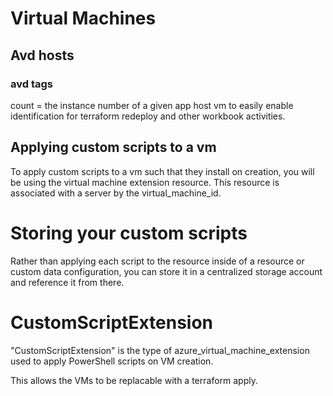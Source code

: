 # Virtual Machines

## Avd hosts

### avd tags
count = the instance number of a given app host vm to easily enable identification for terraform redeploy and other workbook activities. 

## Applying custom scripts to a vm
To apply custom scripts to a vm such that they install on creation, you will be using the virtual machine extension resource. This resource is associated with a server by the virtual_machine_id. 

# Storing your custom scripts
Rather than applying each script to the resource inside of a resource or custom data configuration, you can store it in a centralized storage account and reference it from there. 

# CustomScriptExtension
"CustomScriptExtension" is the type of azure_virtual_machine_extension used to apply PowerShell scripts on VM creation. 

This allows the VMs to be replacable with a terraform apply. 
